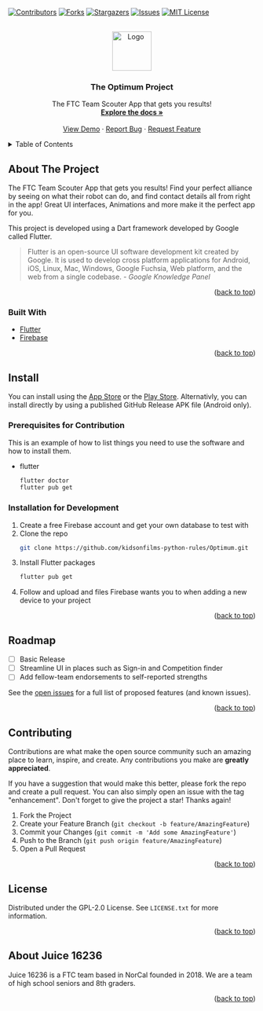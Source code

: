 <div id="top"></div>

<!-- PROJECT SHIELDS -->
<!--
*** I'm using markdown "reference style" links for readability.
*** Reference links are enclosed in brackets [ ] instead of parentheses ( ).
*** See the bottom of this document for the declaration of the reference variables
*** for contributors-url, forks-url, etc. This is an optional, concise syntax you may use.
*** https://www.markdownguide.org/basic-syntax/#reference-style-links
-->
[![Contributors][contributors-shield]][contributors-url]
[![Forks][forks-shield]][forks-url]
[![Stargazers][stars-shield]][stars-url]
[![Issues][issues-shield]][issues-url]
[![MIT License][license-shield]][license-url]



<!-- PROJECT LOGO -->
<br />
<div align="center">
  <a href="https://github.com/kidsonfilms-python-rules/Optimum">
    <img src="https://github.com/othneildrew/Best-README-Template/raw/master/images/logo.png" alt="Logo" width="80" height="80">
  </a>

<h3 align="center">The Optimum Project</h3>

  <p align="center">
    The FTC Team Scouter App that gets you results!
    <br />
    <a href="https://github.com/kidsonfilms-python-rules/Optimum"><strong>Explore the docs »</strong></a>
    <br />
    <br />
    <a href="https://github.com/kidsonfilms-python-rules/Optimum">View Demo</a>
    ·
    <a href="https://github.com/kidsonfilms-python-rules/Optimum/issues/new">Report Bug</a>
    ·
    <a href="https://github.com/kidsonfilms-python-rules/Optimum/issues/new">Request Feature</a>
  </p>
</div>



<!-- TABLE OF CONTENTS -->
<details>
  <summary>Table of Contents</summary>
  <ol>
    <li>
      <a href="#about-the-project">About The Project</a>
      <ul>
        <li><a href="#built-with">Built With</a></li>
      </ul>
    </li>
    <li>
      <a href="#getting-started">Getting Started</a>
      <ul>
        <li><a href="#prerequisites">Prerequisites</a></li>
        <li><a href="#installation">Installation</a></li>
      </ul>
    </li>
    <li><a href="#usage">Usage</a></li>
    <li><a href="#roadmap">Roadmap</a></li>
    <li><a href="#contributing">Contributing</a></li>
    <li><a href="#license">License</a></li>
    <li><a href="#contact">Contact</a></li>
  </ol>
</details>



<!-- ABOUT THE PROJECT -->
## About The Project

The FTC Team Scouter App that gets you results! Find your perfect alliance by seeing on what their robot can do, and find contact details all from right in the app! Great UI interfaces, Animations and more make it the perfect app for you.

This project is developed using a Dart framework developed by Google called Flutter. 

> Flutter is an open-source UI software development kit created by Google. It is used to develop cross platform applications for Android, iOS, Linux, Mac, Windows, Google Fuchsia, Web platform, and the web from a single codebase. *- Google Knowledge Panel*

<p align="right">(<a href="#top">back to top</a>)</p>



### Built With

* [Flutter](https://flutter.dev)
* [Firebase](https://firebase.google.com/)

<p align="right">(<a href="#top">back to top</a>)</p>



<!-- GETTING STARTED -->
## Install

You can install using the [App Store]() or the [Play Store](). Alternativly, you can install directly by using a published GitHub Release APK file (Android only).

### Prerequisites for Contribution

This is an example of how to list things you need to use the software and how to install them.
* flutter
  ```sh
  flutter doctor
  flutter pub get
  ```

### Installation for Development

1. Create a free Firebase account and get your own database to test with
2. Clone the repo
   ```sh
   git clone https://github.com/kidsonfilms-python-rules/Optimum.git
   ```
3. Install Flutter packages
   ```sh
   flutter pub get
   ```
4. Follow and upload and files Firebase wants you to when adding a new device to your project

<p align="right">(<a href="#top">back to top</a>)</p>

<!-- ROADMAP -->
## Roadmap

- [ ] Basic Release
- [ ] Streamline UI in places such as Sign-in and Competition finder
- [ ] Add fellow-team endorsements to self-reported strengths

See the [open issues](https://github.com/kidsonfilms-python-rules/Optimum/issues) for a full list of proposed features (and known issues).

<p align="right">(<a href="#top">back to top</a>)</p>



<!-- CONTRIBUTING -->
## Contributing

Contributions are what make the open source community such an amazing place to learn, inspire, and create. Any contributions you make are **greatly appreciated**.

If you have a suggestion that would make this better, please fork the repo and create a pull request. You can also simply open an issue with the tag "enhancement".
Don't forget to give the project a star! Thanks again!

1. Fork the Project
2. Create your Feature Branch (`git checkout -b feature/AmazingFeature`)
3. Commit your Changes (`git commit -m 'Add some AmazingFeature'`)
4. Push to the Branch (`git push origin feature/AmazingFeature`)
5. Open a Pull Request

<p align="right">(<a href="#top">back to top</a>)</p>



<!-- LICENSE -->
## License

Distributed under the GPL-2.0 License. See `LICENSE.txt` for more information.

<p align="right">(<a href="#top">back to top</a>)</p>



<!-- CONTACT -->
## About Juice 16236

Juice 16236 is a FTC team based in NorCal founded in 2018. We are a team of high school seniors and 8th graders.

<p align="right">(<a href="#top">back to top</a>)</p>


<!-- MARKDOWN LINKS & IMAGES -->
<!-- https://www.markdownguide.org/basic-syntax/#reference-style-links -->
[contributors-shield]: https://img.shields.io/github/contributors/kidsonfilms-python-rules/Optimum.svg?style=for-the-badge
[contributors-url]: https://github.com/kidsonfilms-python-rules/Optimum/graphs/contributors
[forks-shield]: https://img.shields.io/github/forks/kidsonfilms-python-rules/Optimum.svg?style=for-the-badge
[forks-url]: https://github.com/kidsonfilms-python-rules/Optimum/network/members
[stars-shield]: https://img.shields.io/github/stars/kidsonfilms-python-rules/Optimum.svg?style=for-the-badge
[stars-url]: https://github.com/kidsonfilms-python-rules/Optimum/stargazers
[issues-shield]: https://img.shields.io/github/issues/kidsonfilms-python-rules/Optimum.svg?style=for-the-badge
[issues-url]: https://github.com/kidsonfilms-python-rules/Optimum/issues
[license-shield]: https://img.shields.io/github/license/kidsonfilms-python-rules/Optimum.svg?style=for-the-badge
[license-url]: https://github.com/kidsonfilms-python-rules/Optimum/blob/master/LICENSE.txt
